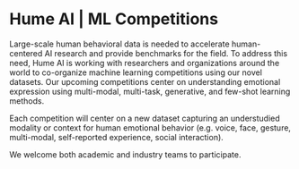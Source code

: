 # Hume AI | ML Competitions 

Large-scale human behavioral data is needed to accelerate human-centered AI research and provide benchmarks for the field. To address this need, Hume AI is working with researchers and organizations around the world to co-organize machine learning competitions using our novel datasets. Our upcoming competitions center on understanding emotional expression using multi-modal, multi-task, generative, and few-shot learning methods. 

Each competition will center on a new dataset capturing an understudied modality or context for human emotional behavior (e.g. voice, face, gesture, multi-modal, self-reported experience, social interaction). 

We welcome both academic and industry teams to participate.
